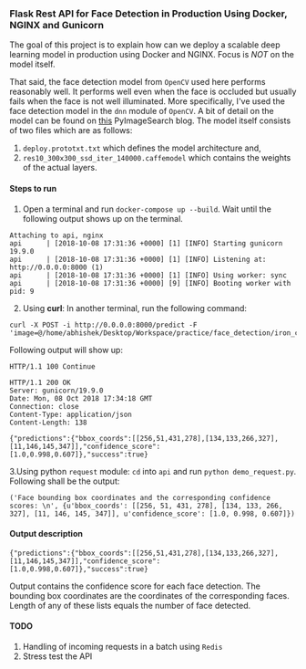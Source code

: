 ### Flask Rest API for Face Detection in Production Using Docker, NGINX and Gunicorn

The goal of this project is to explain how can we deploy a scalable deep learning model in production using Docker and NGINX. Focus is _NOT_ on the model itself.

That said, the face detection model from `OpenCV` used here performs reasonably well. It performs well even when the face is occluded but usually fails when the face is not well illuminated. More specifically, I've used the face detection model in the `dnn` module of `OpenCV`. A bit of detail on the model can be found on [this](https://www.pyimagesearch.com/2018/02/26/face-detection-with-opencv-and-deep-learning/) PyImageSearch blog. The model itself consists of two files which are as follows:
1. `deploy.prototxt.txt` which defines the model architecture and,
2. `res10_300x300_ssd_iter_140000.caffemodel` which contains the weights of the actual layers.


#### Steps to run
1. Open a terminal and run `docker-compose up --build`. Wait until the following output shows up on the terminal.
```
Attaching to api, nginx
api      | [2018-10-08 17:31:36 +0000] [1] [INFO] Starting gunicorn 19.9.0
api      | [2018-10-08 17:31:36 +0000] [1] [INFO] Listening at: http://0.0.0.0:8000 (1)
api      | [2018-10-08 17:31:36 +0000] [1] [INFO] Using worker: sync
api      | [2018-10-08 17:31:36 +0000] [9] [INFO] Booting worker with pid: 9
```
2. Using __curl__: In another terminal, run the following command:
```
curl -X POST -i http://0.0.0.0:8000/predict -F 'image=@/home/abhishek/Desktop/Workspace/practice/face_detection/iron_chic.jpg'
```

Following output will show up:

```
HTTP/1.1 100 Continue

HTTP/1.1 200 OK
Server: gunicorn/19.9.0
Date: Mon, 08 Oct 2018 17:34:18 GMT
Connection: close
Content-Type: application/json
Content-Length: 138

{"predictions":{"bbox_coords":[[256,51,431,278],[134,133,266,327],[11,146,145,347]],"confidence_score":[1.0,0.998,0.607]},"success":true}
```
3.Using python `request` module: `cd` into `api` and run `python demo_request.py`. Following shall be the output:
```
('Face bounding box coordinates and the corresponding confidence scores: \n', {u'bbox_coords': [[256, 51, 431, 278], [134, 133, 266, 327], [11, 146, 145, 347]], u'confidence_score': [1.0, 0.998, 0.607]})
```

#### Output description
```
{"predictions":{"bbox_coords":[[256,51,431,278],[134,133,266,327],[11,146,145,347]],"confidence_score":[1.0,0.998,0.607]},"success":true}
```
Output contains the confidence score for each face detection. The bounding box coordinates are the coordinates of the corresponding faces. Length of any of these lists equals the number of face detected.


#### TODO
1. Handling of incoming requests in a batch using `Redis`
2. Stress test the API
